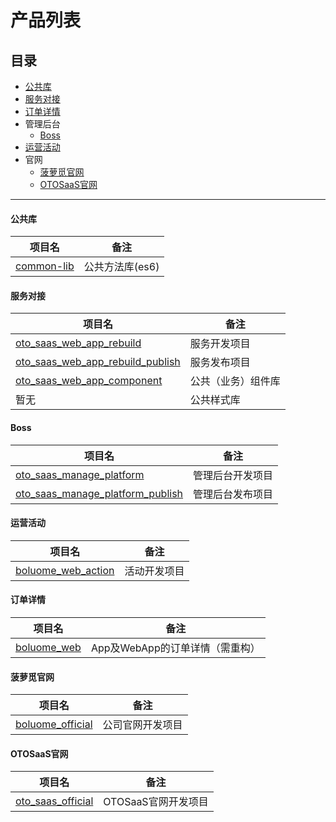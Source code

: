 # 产品列表

## 目录

- [公共库](#公共库)
- [服务对接](#服务对接)
- [订单详情](#订单详情)
- 管理后台
  
  - [Boss](#boss)
- [运营活动](#运营活动)
- 官网
  
  - [菠萝觅官网](#菠萝觅官网)
  
  - [OTOSaaS官网](#otosaas官网)
  
---  

#### 公共库
|项目名|备注|
|---|---|
|[common-lib](https://github.com/kpboluome/common-lib)|公共方法库(es6)|

#### 服务对接

|项目名|备注|
|---|---|
|[oto_saas_web_app_rebuild](https://github.com/kpboluome/oto_saas_web_app_rebuild)|服务开发项目|
|[oto_saas_web_app_rebuild_publish](https://github.com/kpboluome/oto_saas_web_app_rebuild_publish)|服务发布项目|
|[oto_saas_web_app_component](https://github.com/kpboluome/oto_saas_web_app_component) |公共（业务）组件库|
|暂无|公共样式库|

#### Boss

|项目名|备注|
|---|---|
|[oto_saas_manage_platform ](https://github.com/kpboluome/oto_saas_manage_platform)|管理后台开发项目|
|[oto_saas_manage_platform_publish](https://github.com/kpboluome/oto_saas_manage_platform_publish)|管理后台发布项目|

#### 运营活动

|项目名|备注|
|---|---|
|[boluome_web_action ](https://github.com/kpboluome/boluome_web_action)|活动开发项目|

#### 订单详情

|项目名|备注|
|---|---|
|[boluome_web](https://github.com/kpboluome/boluome_web)|App及WebApp的订单详情（需重构）|

#### 菠萝觅官网

|项目名|备注|
|---|---|
|[boluome_official](https://github.com/kpboluome/boluome_official)|公司官网开发项目|

#### OTOSaaS官网

|项目名|备注|
|---|---|
|[oto_saas_official](https://github.com/kpboluome/oto_saas_official)|OTOSaaS官网开发项目|
